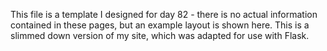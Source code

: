 This file is a template I designed for day 82 -  there is no actual information contained in these pages, but an example layout is shown here. This is a slimmed down version of my site, which was adapted for use with Flask.
